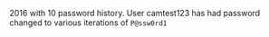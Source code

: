 2016 with 10 password history. User camtest123 has had password changed to various iterations of `P@ssw0rd1`